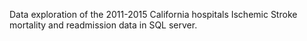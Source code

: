 Data exploration of the 2011-2015 California hospitals Ischemic Stroke mortality and readmission data in SQL server.
